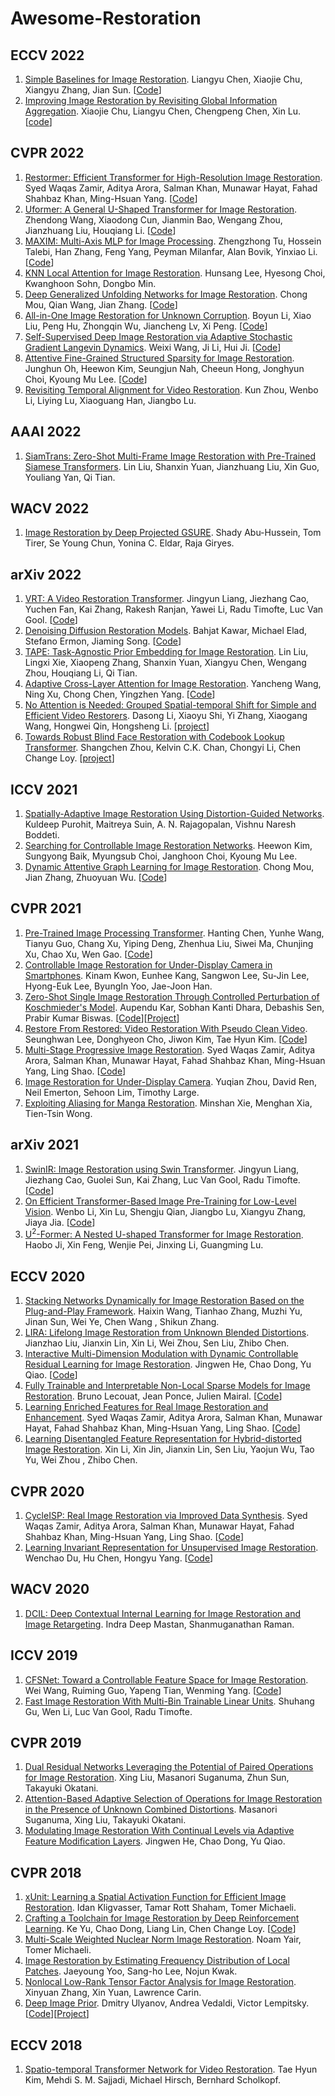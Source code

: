 # Awesome-Restoration

## ECCV 2022
1. [Simple Baselines for Image Restoration](https://arxiv.org/pdf/2204.04676). Liangyu Chen, Xiaojie Chu, Xiangyu Zhang, Jian Sun. [[Code](https://github.com/megvii-research/NAFNet)]
2. [Improving Image Restoration by Revisiting Global Information Aggregation](https://arxiv.org/abs/2112.04491). Xiaojie Chu, Liangyu Chen, Chengpeng Chen, Xin Lu. [[code](https://github.com/megvii-research/tlc)]

## CVPR 2022
1. [Restormer: Efficient Transformer for High-Resolution Image Restoration](https://openaccess.thecvf.com/content/CVPR2022/papers/Zamir_Restormer_Efficient_Transformer_for_High-Resolution_Image_Restoration_CVPR_2022_paper.pdf). Syed Waqas Zamir, Aditya Arora, Salman Khan, Munawar Hayat, Fahad Shahbaz Khan, Ming-Hsuan Yang. [[Code](https://github.com/swz30/Restormer)]
2. [Uformer: A General U-Shaped Transformer for Image Restoration](https://openaccess.thecvf.com/content/CVPR2022/papers/Wang_Uformer_A_General_U-Shaped_Transformer_for_Image_Restoration_CVPR_2022_paper.pdf). Zhendong Wang, Xiaodong Cun, Jianmin Bao, Wengang Zhou, Jianzhuang Liu, Houqiang Li. [[Code](https://github.com/ZhendongWang6/Uformer)]
3. [MAXIM: Multi-Axis MLP for Image Processing](https://openaccess.thecvf.com/content/CVPR2022/papers/Tu_MAXIM_Multi-Axis_MLP_for_Image_Processing_CVPR_2022_paper.pdf). Zhengzhong Tu, Hossein Talebi, Han Zhang, Feng Yang, Peyman Milanfar, Alan Bovik, Yinxiao Li. [[Code](https://github.com/google-research/maxim)]
4. [KNN Local Attention for Image Restoration](https://openaccess.thecvf.com/content/CVPR2022/papers/Lee_KNN_Local_Attention_for_Image_Restoration_CVPR_2022_paper.pdf). Hunsang Lee, Hyesong Choi, Kwanghoon Sohn, Dongbo Min.
5. [Deep Generalized Unfolding Networks for Image Restoration](https://openaccess.thecvf.com/content/CVPR2022/papers/Mou_Deep_Generalized_Unfolding_Networks_for_Image_Restoration_CVPR_2022_paper.pdf). Chong Mou, Qian Wang, Jian Zhang. [[Code](https://github.com/MC-E/Deep-Generalized-Unfolding-Networks-for-Image-Restoration)]
6. [All-in-One Image Restoration for Unknown Corruption](https://openaccess.thecvf.com/content/CVPR2022/papers/Li_All-in-One_Image_Restoration_for_Unknown_Corruption_CVPR_2022_paper.pdf). Boyun Li, Xiao Liu, Peng Hu, Zhongqin Wu, Jiancheng Lv, Xi Peng. [[Code](https://github.com/XLearning-SCU/2022-CVPR-AirNet)]
7. [Self-Supervised Deep Image Restoration via Adaptive Stochastic Gradient Langevin Dynamics](https://openaccess.thecvf.com/content/CVPR2022/papers/Wang_Self-Supervised_Deep_Image_Restoration_via_Adaptive_Stochastic_Gradient_Langevin_Dynamics_CVPR_2022_paper.pdf). Weixi Wang, Ji Li, Hui Ji. [[Code](https://github.com/Wang-weixi/restricted_sampling)]
8. [Attentive Fine-Grained Structured Sparsity for Image Restoration](https://openaccess.thecvf.com/content/CVPR2022/papers/Oh_Attentive_Fine-Grained_Structured_Sparsity_for_Image_Restoration_CVPR_2022_paper.pdf). Junghun Oh, Heewon Kim, Seungjun Nah, Cheeun Hong, Jonghyun Choi, Kyoung Mu Lee. [[Code](https://github.com/JungHunOh/SLS_CVPR2022)]
9. [Revisiting Temporal Alignment for Video Restoration](https://openaccess.thecvf.com/content/CVPR2022/papers/Zhou_Revisiting_Temporal_Alignment_for_Video_Restoration_CVPR_2022_paper.pdf). Kun Zhou, Wenbo Li, Liying Lu, Xiaoguang Han, Jiangbo Lu. 

## AAAI 2022
1. [SiamTrans: Zero-Shot Multi-Frame Image Restoration with Pre-Trained Siamese Transformers](https://www.aaai.org/AAAI22Papers/AAAI-7488.LiuL.pdf). Lin Liu, Shanxin Yuan, Jianzhuang Liu, Xin Guo, Youliang Yan, Qi Tian.

## WACV 2022
1. [Image Restoration by Deep Projected GSURE](https://openaccess.thecvf.com/content/WACV2022/papers/Abu-Hussein_Image_Restoration_by_Deep_Projected_GSURE_WACV_2022_paper.pdf). Shady Abu-Hussein, Tom Tirer, Se Young Chun, Yonina C. Eldar, Raja Giryes. 

## arXiv 2022
1. [VRT: A Video Restoration Transformer](https://arxiv.org/pdf/2201.12288). Jingyun Liang, Jiezhang Cao, Yuchen Fan, Kai Zhang, Rakesh Ranjan, Yawei Li, Radu Timofte, Luc Van Gool. [[Code](https://github.com/JingyunLiang/VRT)]
2. [Denoising Diffusion Restoration Models](https://arxiv.org/pdf/2201.11793). Bahjat Kawar, Michael Elad, Stefano Ermon, Jiaming Song. [[Code](https://github.com/bahjat-kawar/ddrm)]
3. [TAPE: Task-Agnostic Prior Embedding for Image Restoration](https://arxiv.org/pdf/2203.06074). Lin Liu, Lingxi Xie, Xiaopeng Zhang, Shanxin Yuan, Xiangyu Chen, Wengang Zhou, Houqiang Li, Qi Tian.
4. [Adaptive Cross-Layer Attention for Image Restoration](https://arxiv.org/pdf/2203.03619). Yancheng Wang, Ning Xu, Chong Chen, Yingzhen Yang. [[Code](https://github.com/SDL-ASU/ACLA)]
5. [No Attention is Needed: Grouped Spatial-temporal Shift for Simple and Efficient Video Restorers](https://arxiv.org/pdf/2206.10810.pdf). Dasong Li, Xiaoyu Shi, Yi Zhang, Xiaogang Wang, Hongwei Qin, Hongsheng Li. [[project](https://dasongli1.github.io/publication/grouped-shift-net/)]
6. [Towards Robust Blind Face Restoration with Codebook Lookup Transformer](https://arxiv.org/pdf/2206.11253.pdf). Shangchen Zhou, Kelvin C.K. Chan, Chongyi Li, Chen Change Loy. [[project](https://shangchenzhou.com/projects/CodeFormer)]

## ICCV 2021
1. [Spatially-Adaptive Image Restoration Using Distortion-Guided Networks](https://openaccess.thecvf.com/content/ICCV2021/papers/Purohit_Spatially-Adaptive_Image_Restoration_Using_Distortion-Guided_Networks_ICCV_2021_paper.pdf). Kuldeep Purohit, Maitreya Suin, A. N. Rajagopalan, Vishnu Naresh Boddeti.
2. [Searching for Controllable Image Restoration Networks](https://openaccess.thecvf.com/content/ICCV2021/papers/Kim_Searching_for_Controllable_Image_Restoration_Networks_ICCV_2021_paper.pdf). Heewon Kim, Sungyong Baik, Myungsub Choi, Janghoon Choi, Kyoung Mu Lee.
3. [Dynamic Attentive Graph Learning for Image Restoration](https://openaccess.thecvf.com/content/ICCV2021/papers/Mou_Dynamic_Attentive_Graph_Learning_for_Image_Restoration_ICCV_2021_paper.pdf). Chong Mou, Jian Zhang, Zhuoyuan Wu. [[Code](https://github.com/jianzhangcs/DAGL)]

## CVPR 2021
1. [Pre-Trained Image Processing Transformer](https://openaccess.thecvf.com/content/CVPR2021/papers/Chen_Pre-Trained_Image_Processing_Transformer_CVPR_2021_paper.pdf). Hanting Chen, Yunhe Wang, Tianyu Guo, Chang Xu, Yiping Deng, Zhenhua Liu, Siwei Ma, Chunjing Xu, Chao Xu, Wen Gao. [[Code](https://github.com/huawei-noah/Pretrained-IPT)]
2. [Controllable Image Restoration for Under-Display Camera in Smartphones](https://openaccess.thecvf.com/content/CVPR2021/papers/Kwon_Controllable_Image_Restoration_for_Under-Display_Camera_in_Smartphones_CVPR_2021_paper.pdf). Kinam Kwon, Eunhee Kang, Sangwon Lee, Su-Jin Lee, Hyong-Euk Lee, ByungIn Yoo, Jae-Joon Han.
3. [Zero-Shot Single Image Restoration Through Controlled Perturbation of Koschmieder's Model](https://openaccess.thecvf.com/content/CVPR2021/papers/Kar_Zero-Shot_Single_Image_Restoration_Through_Controlled_Perturbation_of_Koschmieders_Model_CVPR_2021_paper.pdf). Aupendu Kar, Sobhan Kanti Dhara, Debashis Sen, Prabir Kumar Biswas. [[Code](https://github.com/aupendu/zero-restore)][[Project](https://aupendu.github.io/zero-restore)]
4. [Restore From Restored: Video Restoration With Pseudo Clean Video](https://openaccess.thecvf.com/content/CVPR2021/papers/Lee_Restore_From_Restored_Video_Restoration_With_Pseudo_Clean_Video_CVPR_2021_paper.pdf). Seunghwan Lee, Donghyeon Cho, Jiwon Kim, Tae Hyun Kim. [[Code](https://github.com/shlee0/RFR-video-denoising)]
5. [Multi-Stage Progressive Image Restoration](https://openaccess.thecvf.com/content/CVPR2021/papers/Zamir_Multi-Stage_Progressive_Image_Restoration_CVPR_2021_paper.pdf). Syed Waqas Zamir, Aditya Arora, Salman Khan, Munawar Hayat, Fahad Shahbaz Khan, Ming-Hsuan Yang, Ling Shao. [[Code](https://github.com/swz30/MPRNet)]
6. [Image Restoration for Under-Display Camera](https://openaccess.thecvf.com/content/CVPR2021/papers/Zhou_Image_Restoration_for_Under-Display_Camera_CVPR_2021_paper.pdf). Yuqian Zhou, David Ren, Neil Emerton, Sehoon Lim, Timothy Large. 
7. [Exploiting Aliasing for Manga Restoration](https://openaccess.thecvf.com/content/CVPR2021/papers/Xie_Exploiting_Aliasing_for_Manga_Restoration_CVPR_2021_paper.pdf). Minshan Xie, Menghan Xia, Tien-Tsin Wong.

## arXiv 2021
1. [SwinIR: Image Restoration using Swin Transformer](https://openaccess.thecvf.com/content/ICCV2021W/AIM/papers/Liang_SwinIR_Image_Restoration_Using_Swin_Transformer_ICCVW_2021_paper.pdf). Jingyun Liang, Jiezhang Cao, Guolei Sun, Kai Zhang, Luc Van Gool, Radu Timofte. [[Code](https://github.com/JingyunLiang/SwinIR)]
2. [On Efficient Transformer-Based Image Pre-Training for Low-Level Vision](https://arxiv.org/pdf/2112.10175). Wenbo Li, Xin Lu, Shengju Qian, Jiangbo Lu, Xiangyu Zhang, Jiaya Jia. [[Code](https://github.com/fenglinglwb/EDT)]
3. [U<sup>2</sup>-Former: A Nested U-shaped Transformer for Image Restoration](https://arxiv.org/pdf/2112.02279). Haobo Ji, Xin Feng, Wenjie Pei, Jinxing Li, Guangming Lu.

## ECCV 2020
1. [Stacking Networks Dynamically for Image Restoration Based on the Plug-and-Play Framework](https://www.ecva.net/papers/eccv_2020/papers_ECCV/papers/123580443.pdf). Haixin Wang, Tianhao Zhang, Muzhi Yu, Jinan Sun, Wei Ye, Chen Wang , Shikun Zhang.
2. [LIRA: Lifelong Image Restoration from Unknown Blended Distortions](https://www.ecva.net/papers/eccv_2020/papers_ECCV/papers/123630596.pdf). Jianzhao Liu, Jianxin Lin, Xin Li, Wei Zhou, Sen Liu, Zhibo Chen.
3. [Interactive Multi-Dimension Modulation with Dynamic Controllable Residual Learning for Image Restoration](https://www.ecva.net/papers/eccv_2020/papers_ECCV/papers/123650052.pdf). Jingwen He, Chao Dong, Yu Qiao. [[Code](https://github.com/hejingwenhejingwen/CResMD)]
4. [Fully Trainable and Interpretable Non-Local Sparse Models for Image Restoration](https://www.ecva.net/papers/eccv_2020/papers_ECCV/papers/123670239.pdf). Bruno Lecouat, Jean Ponce, Julien Mairal. [[Code](https://github.com/bruno-31/groupsc)]
5. [Learning Enriched Features for Real Image Restoration and Enhancement](https://www.ecva.net/papers/eccv_2020/papers_ECCV/papers/123700494.pdf). Syed Waqas Zamir, Aditya Arora, Salman Khan, Munawar Hayat, Fahad Shahbaz Khan, Ming-Hsuan Yang, Ling Shao. [[Code](https://github.com/swz30/MIRNet)]
6. [Learning Disentangled Feature Representation for Hybrid-distorted Image Restoration](https://www.ecva.net/papers/eccv_2020/papers_ECCV/papers/123740307.pdf). Xin Li, Xin Jin, Jianxin Lin, Sen Liu, Yaojun Wu, Tao Yu, Wei Zhou , Zhibo Chen.

## CVPR 2020
1. [CycleISP: Real Image Restoration via Improved Data Synthesis](https://openaccess.thecvf.com/content_CVPR_2020/papers/Zamir_CycleISP_Real_Image_Restoration_via_Improved_Data_Synthesis_CVPR_2020_paper.pdf). Syed Waqas Zamir, Aditya Arora, Salman Khan, Munawar Hayat, Fahad Shahbaz Khan, Ming-Hsuan Yang, Ling Shao. [[Code](https://github.com/swz30/CycleISP)]
2. [Learning Invariant Representation for Unsupervised Image Restoration](https://openaccess.thecvf.com/content_CVPR_2020/papers/Du_Learning_Invariant_Representation_for_Unsupervised_Image_Restoration_CVPR_2020_paper.pdf). Wenchao Du, Hu Chen, Hongyu Yang. [[Code](https://github.com/Wenchao-Du/LIR-for-Unsupervised-IR)]

## WACV 2020
1. [DCIL: Deep Contextual Internal Learning for Image Restoration and Image Retargeting](https://openaccess.thecvf.com/content_WACV_2020/papers/Mastan_DCIL_Deep_Contextual_Internal_Learning_for_Image_Restoration_and_Image_WACV_2020_paper.pdf). Indra Deep Mastan, Shanmuganathan Raman. 

## ICCV 2019
1. [CFSNet: Toward a Controllable Feature Space for Image Restoration](https://openaccess.thecvf.com/content_ICCV_2019/papers/Wang_CFSNet_Toward_a_Controllable_Feature_Space_for_Image_Restoration_ICCV_2019_paper.pdf). Wei Wang, Ruiming Guo, Yapeng Tian, Wenming Yang. [[Code](https://github.com/qibao77/CFSNet)]
2. [Fast Image Restoration With Multi-Bin Trainable Linear Units](https://openaccess.thecvf.com/content_ICCV_2019/papers/Gu_Fast_Image_Restoration_With_Multi-Bin_Trainable_Linear_Units_ICCV_2019_paper.pdf). Shuhang Gu, Wen Li, Luc Van Gool, Radu Timofte.

## CVPR 2019
1. [Dual Residual Networks Leveraging the Potential of Paired Operations for Image Restoration](https://openaccess.thecvf.com/content_CVPR_2019/papers/Liu_Dual_Residual_Networks_Leveraging_the_Potential_of_Paired_Operations_for_CVPR_2019_paper.pdf). Xing Liu, Masanori Suganuma, Zhun Sun, Takayuki Okatani. 
2. [Attention-Based Adaptive Selection of Operations for Image Restoration in the Presence of Unknown Combined Distortions](https://openaccess.thecvf.com/content_CVPR_2019/papers/Suganuma_Attention-Based_Adaptive_Selection_of_Operations_for_Image_Restoration_in_the_CVPR_2019_paper.pdf). Masanori Suganuma, Xing Liu, Takayuki Okatani.
3. [Modulating Image Restoration With Continual Levels via Adaptive Feature Modification Layers](https://openaccess.thecvf.com/content_CVPR_2019/papers/He_Modulating_Image_Restoration_With_Continual_Levels_via_Adaptive_Feature_Modification_CVPR_2019_paper.pdf). Jingwen He, Chao Dong, Yu Qiao.

## CVPR 2018
1. [xUnit: Learning a Spatial Activation Function for Efficient Image Restoration](https://openaccess.thecvf.com/content_cvpr_2018/papers/Kligvasser_xUnit_Learning_a_CVPR_2018_paper.pdf). Idan Kligvasser, Tamar Rott Shaham, Tomer Michaeli.
2. [Crafting a Toolchain for Image Restoration by Deep Reinforcement Learning](https://openaccess.thecvf.com/content_cvpr_2018/papers/Yu_Crafting_a_Toolchain_CVPR_2018_paper.pdf). Ke Yu, Chao Dong, Liang Lin, Chen Change Loy. [[Code](http://mmlab.ie.cuhk.edu.hk/projects/RL-Restore/)]
3. [Multi-Scale Weighted Nuclear Norm Image Restoration](https://openaccess.thecvf.com/content_cvpr_2018/papers/Yair_Multi-Scale_Weighted_Nuclear_CVPR_2018_paper.pdf). Noam Yair, Tomer Michaeli.
4. [Image Restoration by Estimating Frequency Distribution of Local Patches](https://openaccess.thecvf.com/content_cvpr_2018/papers/Yoo_Image_Restoration_by_CVPR_2018_paper.pdf). Jaeyoung Yoo, Sang-ho Lee, Nojun Kwak.
5. [Nonlocal Low-Rank Tensor Factor Analysis for Image Restoration](https://openaccess.thecvf.com/content_cvpr_2018/papers/Zhang_Nonlocal_Low-Rank_Tensor_CVPR_2018_paper.pdf). Xinyuan Zhang, Xin Yuan, Lawrence Carin.
6. [Deep Image Prior](https://openaccess.thecvf.com/content_cvpr_2018/papers/Ulyanov_Deep_Image_Prior_CVPR_2018_paper.pdf). Dmitry Ulyanov, Andrea Vedaldi, Victor Lempitsky. [[Code](https://github.com/DmitryUlyanov/deep-image-prior)][[Project](https://dmitryulyanov.github.io/deep_image_prior)]

## ECCV 2018
1. [Spatio-temporal Transformer Network for Video Restoration](https://www.ecva.net/papers/eccv_2018/papers_ECCV/papers/Tae_Hyun_Kim_Spatio-temporal_Transformer_Network_ECCV_2018_paper.pdf). Tae Hyun Kim, Mehdi S. M. Sajjadi, Michael Hirsch, Bernhard Scholkopf.
